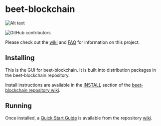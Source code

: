# beet-blockchain
![Alt text](https://www.beetnetwork.org/img/beet_logo.svg)

![GitHub contributors](https://img.shields.io/github/contributors/beet-Network/beet-blockchain?logo=GitHub)

Please check out the [wiki](https://github.com/beet-Network/beet-blockchain/wiki)
and [FAQ](https://github.com/beet-Network/beet-blockchain/wiki/FAQ) for
information on this project.

## Installing

This is the GUI for beet-blockchain. It is built into distribution packages in the beet-blockchain repository.

Install instructions are available in the
[INSTALL](https://github.com/beet-Network/beet-blockchain/wiki/INSTALL)
section of the
[beet-blockchain repository wiki](https://github.com/beet-Network/beet-blockchain/wiki).

## Running

Once installed, a
[Quick Start Guide](https://github.com/beet-Network/beet-blockchain/wiki/Quick-Start-Guide)
is available from the repository
[wiki](https://github.com/beet-Network/beet-blockchain/wiki).
